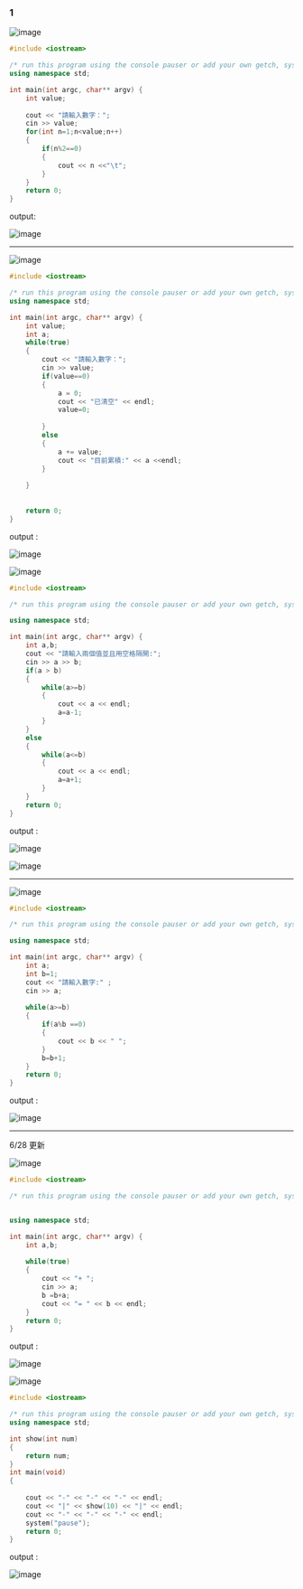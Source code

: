 ### 1

![image](https://user-images.githubusercontent.com/55253641/175775237-b6dc336b-4ee6-47af-a746-73525c088798.png)

```C++
#include <iostream>

/* run this program using the console pauser or add your own getch, system("pause") or input loop */
using namespace std;

int main(int argc, char** argv) {
	int value;
	
	cout << "請輸入數字：";
	cin >> value;
	for(int n=1;n<value;n++)
	{
		if(n%2==0)
		{
			cout << n <<"\t";
		}
	}
	return 0;
}
```
output: 

![image](https://user-images.githubusercontent.com/55253641/175775225-c49bf098-de3c-48d9-b72d-42ceee99c760.png)

-----------------------------

![image](https://user-images.githubusercontent.com/55253641/175775255-a8f3ad48-34b9-4e83-87bf-a182ce9b17b6.png)


```C++
#include <iostream>

/* run this program using the console pauser or add your own getch, system("pause") or input loop */
using namespace std;

int main(int argc, char** argv) {
	int value;
	int a;
	while(true)
	{	
		cout << "請輸入數字：";
		cin >> value;
		if(value==0)
		{
			a = 0;
			cout << "已清空" << endl;
			value=0;	
			
		}
		else
		{	
			a += value;
			cout << "目前累積:" << a <<endl;	
		}
			
	}
	
	
	return 0;
}
```

output : 

![image](https://user-images.githubusercontent.com/55253641/175790749-cd631ff9-2d98-4ba6-a227-d82b3fee8aab.png)


![image](https://user-images.githubusercontent.com/55253641/175882694-9307ef35-776c-493a-8974-1e5353089dbc.png)

```C++
#include <iostream>

/* run this program using the console pauser or add your own getch, system("pause") or input loop */

using namespace std;

int main(int argc, char** argv) {
	int a,b;
	cout << "請輸入兩個值並且用空格隔開:";
	cin >> a >> b;
	if(a > b)
	{
		while(a>=b)
		{
			cout << a << endl;
			a=a-1;	
		}	
	}
	else
	{
		while(a<=b)
		{
			cout << a << endl;
			a=a+1;	
		}
	}
	return 0;
}
```

output : 

![image](https://user-images.githubusercontent.com/55253641/175882861-22e7d35d-cca5-43e3-b415-7e61e875a5a5.png)

![image](https://user-images.githubusercontent.com/55253641/175882911-a797b43f-8710-4e20-a20e-5d32e4b11061.png)

------------------------------

![image](https://user-images.githubusercontent.com/55253641/175884913-19848a62-9500-4277-bcda-ffeeacbf5022.png)

```C++
#include <iostream>

/* run this program using the console pauser or add your own getch, system("pause") or input loop */

using namespace std;

int main(int argc, char** argv) {
	int a;
	int b=1;
	cout << "請輸入數字:" ;
	cin >> a;
	
	while(a>=b)
	{
		if(a%b ==0)
		{
			cout << b << " ";	
		}	
		b=b+1;
	}
	return 0;
}
```

output : 

![image](https://user-images.githubusercontent.com/55253641/175885008-9628f76d-0346-4edf-86ec-73197c2c7f9a.png)


------------------------------
6/28 更新

![image](https://user-images.githubusercontent.com/55253641/175996291-39fdb2f1-9bd2-4a38-bc9b-3a0a137557e1.png)

```C++
#include <iostream>

/* run this program using the console pauser or add your own getch, system("pause") or input loop */


using namespace std;

int main(int argc, char** argv) {
	int a,b;
	
	while(true)
	{
		cout << "+ ";
		cin >> a;
		b =b+a;
		cout << "= " << b << endl;
	}
	return 0;
}
```
output : 

![image](https://user-images.githubusercontent.com/55253641/175996425-2cba0291-04c1-4bba-a8c9-bf30f4941c17.png)


![image](https://user-images.githubusercontent.com/55253641/176001542-74d05356-a190-4284-8812-a2147d3087a6.png)


```C++
#include <iostream>

/* run this program using the console pauser or add your own getch, system("pause") or input loop */
using namespace std;

int show(int num)
{
	return num;
}
int main(void) 
{
	
	cout << "-" << "-" << "-" << endl;
	cout << "|" << show(10) << "|" << endl;
	cout << "-" << "-" << "-" << endl;
	system("pause");
	return 0;
}

```
output : 

![image](https://user-images.githubusercontent.com/55253641/176001625-055d1d49-80c3-4d22-b366-b4eae8163944.png)


